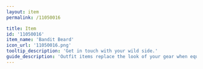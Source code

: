 ```yaml
---
layout: item
permalink: /11050016

title: Item
id: '11050016'
item_name: 'Bandit Beard'
icon_url: '11050016.png'
tooltip_description: 'Get in touch with your wild side.'
guide_description: 'Outfit items replace the look of your gear when equipped.'
---
```

